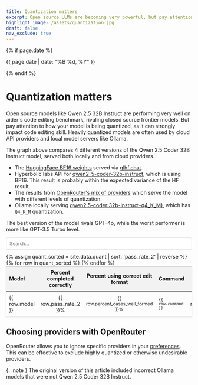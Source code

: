 ```yaml
---
title: Quantization matters
excerpt: Open source LLMs are becoming very powerful, but pay attention to how you (or your provider) is quantizing the model. It can strongly affect code editing skill.
highlight_image: /assets/quantization.jpg
draft: false
nav_exclude: true
---
```

{% if page.date %}
<p class="post-date">{{ page.date | date: "%B %d, %Y" }}</p>
{% endif %}

# Quantization matters

Open source models like Qwen 2.5 32B Instruct are performing very well on
aider's code editing benchmark, rivaling closed source frontier models.
But pay attention to how your model is being quantized, as it
can strongly impact code editing skill.
Heavily quantized models are often used by cloud API providers
and local model servers like Ollama.

<canvas id="quantChart" width="800" height="450" style="margin: 20px 0"></canvas>
<script src="https://cdn.jsdelivr.net/npm/chart.js"></script>
<script>
{% include quant-chart.js %}
</script>

The graph above compares 4 different versions of the Qwen 2.5 Coder 32B Instruct model,
served both locally and from cloud providers.

- The [HuggingFace BF16 weights](https://huggingface.co/Qwen/Qwen2.5-Coder-32B-Instruct) served via [glhf.chat](https://glhf.chat).
- Hyperbolic labs API for [qwen2-5-coder-32b-instruct](https://app.hyperbolic.xyz/models/qwen2-5-coder-32b-instruct), which is using BF16. This result is probably within the expected variance of the HF result.
- The results from [OpenRouter's mix of providers](https://openrouter.ai/qwen/qwen-2.5-coder-32b-instruct/providers) which serve the model with different levels of quantization.
- Ollama locally serving [qwen2.5-coder:32b-instruct-q4_K_M)](https://ollama.com/library/qwen2.5-coder:32b-instruct-q4_K_M), which has `Q4_K_M` quantization.

The best version of the model rivals GPT-4o, while the worst performer
is more like GPT-3.5 Turbo level.

<input type="text" id="quantSearchInput" placeholder="Search..." style="width: 100%; max-width: 800px; margin: 10px auto; padding: 8px; display: block; border: 1px solid #ddd; border-radius: 4px;">

<table style="width: 100%; max-width: 800px; margin: auto; border-collapse: collapse; box-shadow: 0 2px 4px rgba(0,0,0,0.1); font-size: 14px;">
  <thead style="background-color: #f2f2f2;">
    <tr>
      <th style="padding: 8px; text-align: left;">Model</th>
      <th style="padding: 8px; text-align: center;">Percent completed correctly</th>
      <th style="padding: 8px; text-align: center;">Percent using correct edit format</th>
      <th style="padding: 8px; text-align: left;">Command</th>
      <th style="padding: 8px; text-align: center;">Edit format</th>
    </tr>
  </thead>
  <tbody>
    {% assign quant_sorted = site.data.quant | sort: 'pass_rate_2' | reverse %}
    {% for row in quant_sorted %}
      <tr style="border-bottom: 1px solid #ddd;">
        <td style="padding: 8px;">{{ row.model }}</td>
        <td style="padding: 8px; text-align: center;">{{ row.pass_rate_2 }}%</td>
        <td style="padding: 8px; text-align: center;">{{ row.percent_cases_well_formed }}%</td>
        <td style="padding: 8px;"><code>{{ row.command }}</code></td>
        <td style="padding: 8px; text-align: center;">{{ row.edit_format }}</td>
      </tr>
    {% endfor %}
  </tbody>
</table>

<style>
  tr.selected {
    color: #0056b3;
  }
  table {
    table-layout: fixed;
  }
  td, th {
    word-wrap: break-word;
    overflow-wrap: break-word;
  }
  td:nth-child(3), td:nth-child(4) {
    font-size: 12px;
  }
</style>

<script>
document.getElementById('quantSearchInput').addEventListener('keyup', function() {
    var input = this.value.toLowerCase();
    var rows = document.querySelectorAll('tbody tr');
    
    rows.forEach(function(row) {
        var text = row.textContent.toLowerCase();
        if(text.includes(input)) {
            row.style.display = '';
            row.classList.add('selected');
        } else {
            row.style.display = 'none';
            row.classList.remove('selected');
        }
    });
});
</script>


## Choosing providers with OpenRouter

OpenRouter allows you to ignore specific providers in your
[preferences](https://openrouter.ai/settings/preferences).
This can be effective to exclude highly quantized or otherwise
undesirable providers.

{: .note }
The original version of this article included incorrect Ollama models
that were not Qwen 2.5 Coder 32B Instruct.

